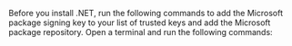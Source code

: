 
Before you install .NET, run the following commands to add the Microsoft package signing key to your list of trusted keys and add the Microsoft package repository. Open a terminal and run the following commands:

